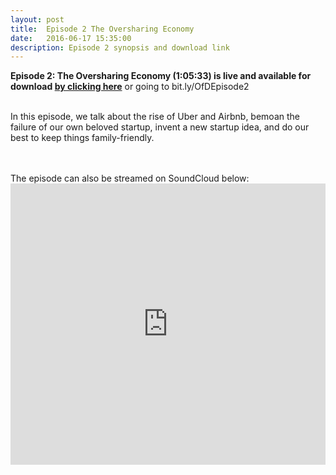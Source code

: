 ```yaml
---
layout: post
title:  Episode 2 The Oversharing Economy
date:   2016-06-17 15:35:00
description: Episode 2 synopsis and download link
---
```

<strong>Episode 2: The Oversharing Economy (1:05:33) is live and available for download <a href="https://bit.ly/OfDEpisode2"> by clicking here</a></strong> or going to bit.ly/OfDEpisode2
<br>
<br>
<p>In this episode, we talk about the rise of Uber and Airbnb, bemoan the failure of our own beloved startup, invent a new startup idea, and do our best to keep things family-friendly. </p>
<br>
<br>
The episode can also be streamed on SoundCloud below:
<iframe width="100%" height="450" scrolling="no" frameborder="no" src="https://w.soundcloud.com/player/?url=https%3A//api.soundcloud.com/tracks/270110118&amp;auto_play=false&amp;hide_related=false&amp;show_comments=true&amp;show_user=true&amp;show_reposts=false&amp;visual=true"></iframe>
